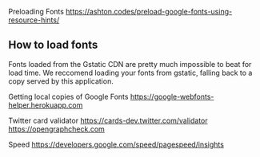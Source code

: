 Preloading Fonts
https://ashton.codes/preload-google-fonts-using-resource-hints/

## How to load fonts
Fonts loaded from the Gstatic CDN are pretty much impossible to beat for load time.
We reccomend loading your fonts from gstatic, falling back to a copy served by this application.

Getting local copies of Google Fonts
https://google-webfonts-helper.herokuapp.com

Twitter card validator
https://cards-dev.twitter.com/validator
https://opengraphcheck.com

Speed
https://developers.google.com/speed/pagespeed/insights